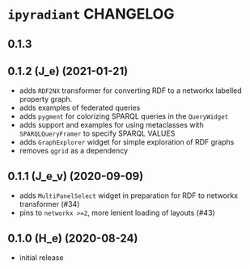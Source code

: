 # `ipyradiant` CHANGELOG

## 0.1.3

## 0.1.2 (J_e) (2021-01-21)

- adds `RDF2NX` transformer for converting RDF to a networkx labelled property graph.
- adds examples of federated queries
- adds `pygment` for colorizing SPARQL queries in the `QueryWidget`
- adds support and examples for using metaclasses with `SPARQLQueryFramer` to specify
  SPARQL VALUES
- adds `GraphExplorer` widget for simple exploration of RDF graphs
- removes `qgrid` as a dependency

## 0.1.1 (J_e_v) (2020-09-09)

- adds `MultiPanelSelect` widget in preparation for RDF to networkx transformer (#34)
- pins to `networkx >=2`, more lenient loading of layouts (#43)

## 0.1.0 (H_e) (2020-08-24)

- initial release
